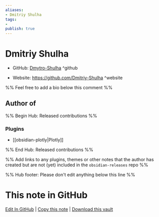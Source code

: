 ```yaml
---
aliases:
- Dmitriy Shulha
tags:
- 
publish: true
---
```


# Dmitriy Shulha

- GitHub: [Dmytro-Shulha](https://github.com/Dmytro-Shulha/) ^github
<!-- - Discord: `@` ^discord-->
- Website: <https://github.com/Dmitriy-Shulha> ^website
<!-- - [[Publish sites|Publish site]]: <https://> ^publish-->

%% Feel free to add a bio below this comment %%


## Author of

%% Begin Hub: Released contributions %%
### Plugins
- [[obsidian-plotly|Plotly]]

%% End Hub: Released contributions %%

%% Add links to any plugins, themes or other notes that the author has created but are not (yet) included in the `obsidian-releases` repo %%

<!--
### Unlisted plugins
-->

<!--
### Others
-->

<!--
## Sponsor this author
-->

<!-- - [[GitHub sponsors]]: [Sponsor @Dmytro-Shulha on GitHub Sponsors](https://github.com/sponsors/Dmytro-Shulha) ^github-sponsor-->
<!-- - [[Buy me a coffee]]: <https://> ^buy-me-a-coffee-->
<!-- - [[PayPal]]: <https://> ^paypal-->
<!-- - [[Patreon]]: <https://> ^patreon-->

<!--
## Follow this author
-->

<!-- - [[YouTube Channels|On YouTube]]: <https://> ^youtube-->
<!-- - Twitter: <https://> ^twitter-->
<!-- - ... -->

%% Hub footer: Please don't edit anything below this line %%

# This note in GitHub

<span class="git-footer">[Edit In GitHub](https://github.dev/obsidian-community/obsidian-hub/blob/main/01%20-%20Community/People/Dmytro-Shulha.md "git-hub-edit-note") | [Copy this note](https://raw.githubusercontent.com/obsidian-community/obsidian-hub/main/01%20-%20Community/People/Dmytro-Shulha.md "git-hub-copy-note") | [Download this vault](https://github.com/obsidian-community/obsidian-hub/archive/refs/heads/main.zip "git-hub-download-vault") </span>
